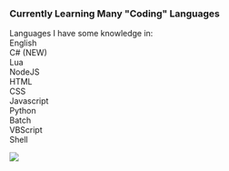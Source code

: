 ### Currently Learning Many "Coding" Languages
Languages I have some knowledge in:\
  English\
  C# (NEW)\
  Lua\
  NodeJS\
  HTML\
  CSS\
  Javascript\
  Python\
  Batch\
  VBScript\
  Shell

![](https://gpvc.arturio.dev/coolgoagle)
